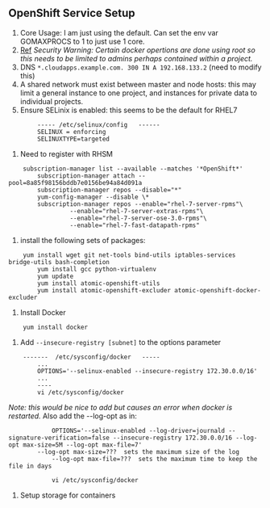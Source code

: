 ## OpenShift Service Setup
 1. Core Usage: I am just using the default. Can set the env var GOMAXPROCS to 1 to just use 1 core.
 1. [Ref](https://docs.openshift.com/enterprise/3.0/install_config/install/prerequisites.html)
 *Security Warning: Certain docker opertions are done using root so this needs to be limited to admins 
 perhaps contained within a project.*
 1. DNS `*.cloudapps.example.com. 300 IN A 192.168.133.2`  (need to modify this)
 1. A shared network must exist between master and node hosts: 
 this may limit a general instance to one project, and instances for private data to individual projects.
 1. Ensure SELinix is enabled: this seems to be the default for RHEL7
```shell
        ----- /etc/selinux/config   ------
        SELINUX = enforcing
        SELINUXTYPE=targeted
```
 1. Need to register with RHSM
```shell
	subscription-manager list --available --matches '*OpenShift*'
        subscription-manager attach --pool=8a85f98156bddb7e0156be94a84d091a
        subscription-manager repos --disable="*"
        yum-config-manager --disable \*
        subscription-manager repos --enable="rhel-7-server-rpms"\
                 --enable="rhel-7-server-extras-rpms"\
                 --enable="rhel-7-server-ose-3.0-rpms"\
                 --enable="rhel-7-fast-datapath-rpms"
```
 1. install the following sets of packages:
```shell
	yum install wget git net-tools bind-utils iptables-services bridge-utils bash-completion
        yum install gcc python-virtualenv
        yum update
        yum install atomic-openshift-utils
        yum install atomic-openshift-excluder atomic-openshift-docker-excluder
```
 1. Install Docker
```shell     
	yum install docker
```
 1. Add `--insecure-registry [subnet]` to the options parameter
```shell
  	-------  /etc/sysconfig/docker   -----
        ...
        OPTIONS='--selinux-enabled --insecure-registry 172.30.0.0/16'
        ...
        ----
        vi /etc/sysconfig/docker
```
 *Note: this would be nice to add but causes an error when docker is restarted.*
 Also add the --log-opt as in:
```shell
            OPTIONS='--selinux-enabled --log-driver=journald --signature-verification=false --insecure-registry 172.30.0.0/16 --log-opt max-size=5M --log-opt max-file=7' 
	    --log-opt max-size=???  sets the maximum size of the log
            --log-opt max-file=???  sets the maximum time to keep the file in days

            vi /etc/sysconfig/docker
```
 1. Setup storage for containers
